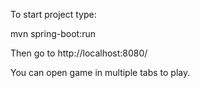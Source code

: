 To start project type:

mvn spring-boot:run

Then go to http://localhost:8080/

You can open game in multiple tabs to play.